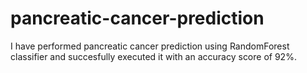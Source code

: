 # pancreatic-cancer-prediction
I have performed pancreatic cancer prediction using RandomForest classifier and succesfully executed it with an accuracy score of 92%.

